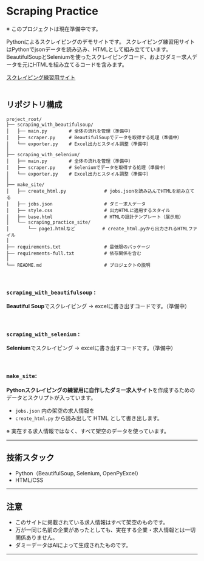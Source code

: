 # Scraping Practice

※ このプロジェクトは現在準備中です。

Pythonによるスクレイピングのデモサイトです。
スクレイピング練習用サイトはPythonでjsonデータを読み込み、HTMLとして組み立てています。  
BeautifulSoupとSeleniumを使ったスクレイピングコード、およびダミー求人データを元にHTMLを組み立てるコードを含みます。

[スクレイピング練習用サイト](https://nyaataco.github.io/scraping_practice_site/page1.html)
<br><br>

## リポジトリ構成

<pre><code>project_root/
├── scraping_with_beautifulsoup/ 
│   ├── main.py        # 全体の流れを管理（準備中）
│   ├── scraper.py     # BeautifulSoupでデータを取得する処理（準備中）
│   └── exporter.py    # Excel出力とスタイル調整（準備中）
│  
├── scraping_with_selenium/ 
│   ├── main.py        # 全体の流れを管理（準備中）
│   ├── scraper.py     # Seleniumでデータを取得する処理（準備中）
│   └── exporter.py    # Excel出力とスタイル調整（準備中）
│  
├── make_site/
│   ├── create_html.py              # jobs.jsonを読み込んでHTMLを組み立てる
│   ├── jobs.json                   # ダミー求人データ
│   ├── style.css                   # 出力HTMLに適用するスタイル
│   ├── base.html                   # HTMLの設計テンプレート（展示用）
│   └── scraping_practice_site/
│       └── page1.htmlなど          # create_html.pyから出力されるHTMLファイル
│
├── requirements.txt                # 最低限のパッケージ
├── requirements-full.txt           # 依存関係を含む
│  
└── README.md                       # プロジェクトの説明
</code></pre>

<br>

### `scraping_with_beautifulsoup` : 
**Beautiful Soup**でスクレイピング → excelに書き出すコードです。（準備中）

<br>

### `scraping_with_selenium` : 
**Selenium**でスクレイピング → excelに書き出すコードです。（準備中）

<br>

### `make_site`: 
**Pythonスクレイピングの練習用に自作したダミー求人サイト**を作成するためのデータとスクリプトが入っています。

- `jobs.json` 内の架空の求人情報を  
- `create_html.py` から読み出して HTML として書き出します。

※ 実在する求人情報ではなく、すべて架空のデータを使っています。

---

## 技術スタック

- Python（BeautifulSoup, Selenium, OpenPyExcel）
- HTML/CSS

---

## 注意

- このサイトに掲載されている求人情報はすべて架空のものです。
- 万が一同じ名前の企業があったとしても、実在する企業・求人情報とは一切関係ありません。
- ダミーデータはAIによって生成されたものです。

---

